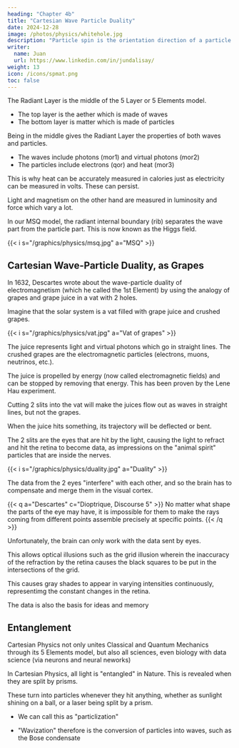 ```yaml
---
heading: "Chapter 4b"
title: "Cartesian Wave Particle Duality"
date: 2024-12-28
image: /photos/physics/whitehole.jpg
description: "Particle spin is the orientation direction of a particle."
writer:
  name: Juan
  url: https://www.linkedin.com/in/jundalisay/
weight: 13
icon: /icons/spmat.png
toc: false
---
```



<!-- Cartesian Wave-Particle Duality and Double-Slit --> 

The Radiant Layer is the middle of the 5 Layer or 5 Elements model. 
- The top layer is the aether which is made of waves
- The bottom layer is matter which is made of particles

Being in the middle gives the Radiant Layer the properties of both waves and particles. 
- The waves include photons (mor1) and virtual photons (mor2)
- The particles include electrons (qor) and heat (mor3)

This is why heat can be accurately measured in calories just as electricity can be measured in volts. These can persist. 

Light and magnetism on the other hand are measured in luminosity and force which vary a lot. 

In our MSQ model, the radiant internal boundary (rib) separates the wave part from the particle part. This is now known as the Higgs field. 

{{< i s="/graphics/physics/msq.jpg" a="MSQ" >}}



## Cartesian Wave-Particle Duality, as Grapes

In 1632, Descartes wrote about the wave-particle duality of electromagnetism (which he called the 1st Element) by using the analogy of grapes and grape juice in a vat with 2 holes.

Imagine that the solar system is a vat filled with grape juice and crushed grapes. 


{{< i s="/graphics/physics/vat.jpg" a="Vat of grapes" >}}


The juice represents light and virtual photons which go in straight lines. The crushed grapes are the electromagnetic particles (electrons, muons, neutrinos, etc.).

The juice is propelled by energy (now called electromagnetic fields) and can be stopped by removing that energy. This has been proven by the Lene Hau experiment. 

Cutting 2 slits into the vat will make the juices flow out as waves in straight lines, but not the grapes. 

When the juice hits something, its trajectory will be deflected or bent.

The 2 slits are the eyes that are hit by the light, causing the light to refract and hit the retina to become data, as impressions on the "animal spirit" particles that are inside the nerves.  

{{< i s="/graphics/physics/duality.jpg" a="Duality" >}}


The data from the 2 eyes "interfere" with each other, and so the brain has to compensate and merge them in the visual cortex.

{{< q a="Descartes" c="Dioptrique, Discourse 5" >}}
No matter what shape the parts of the eye may have, it is impossible for them to make the rays coming from different points assemble precisely at specific points.
{{< /q >}}


Unfortunately, the brain can only work with the data sent by eyes. 

This allows optical illusions such as the grid illusion wherein the inaccuracy of the refraction by the retina causes the black squares to be put in the intersections of the grid. 

This causes gray shades to appear in varying intensities continuously, representimg the constant changes in the retina.

The data is also the basis for ideas and memory 


## Entanglement

Cartesian Physics not only unites Classical and Quantum Mechanics through its 5 Elements model, but also all sciences, even biology with data science (via neurons and neural neworks)

In Cartesian Physics, all light is "entangled" in Nature. This is revealed when they are split by prisms. 

These turn into particles whenever they hit anything, whether as sunlight shining on a ball, or a laser being split by a prism.
- We can call this as "particlization"
- "Wavization" therefore is the conversion of particles into waves, such as the Bose condensate

  <!-- detect light but not the other particles.  -->

<!-- True motion or potential motion.  -->

